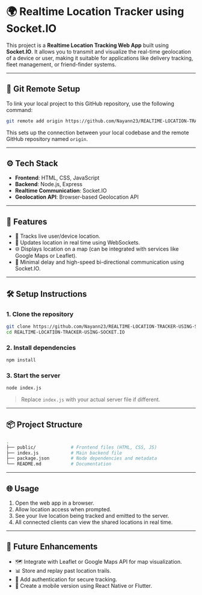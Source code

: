 # 🌍 Realtime Location Tracker using Socket.IO

This project is a **Realtime Location Tracking Web App** built using **Socket.IO**. It allows you to transmit and visualize the real-time geolocation of a device or user, making it suitable for applications like delivery tracking, fleet management, or friend-finder systems.

---

## 🔗 Git Remote Setup

To link your local project to this GitHub repository, use the following command:

```bash
git remote add origin https://github.com/Nayann23/REALTIME-LOCATION-TRACKER-USING-SOCKET.IO.git
```

This sets up the connection between your local codebase and the remote GitHub repository named `origin`.

---

## ⚙️ Tech Stack

- **Frontend**: HTML, CSS, JavaScript
- **Backend**: Node.js, Express
- **Realtime Communication**: Socket.IO
- **Geolocation API**: Browser-based Geolocation API

---

## 🚀 Features

- 📍 Tracks live user/device location.
- 🔄 Updates location in real time using WebSockets.
- 🌐 Displays location on a map (can be integrated with services like Google Maps or Leaflet).
- 📡 Minimal delay and high-speed bi-directional communication using Socket.IO.

---

## 🛠️ Setup Instructions

### 1. Clone the repository

```bash
git clone https://github.com/Nayann23/REALTIME-LOCATION-TRACKER-USING-SOCKET.IO.git
cd REALTIME-LOCATION-TRACKER-USING-SOCKET.IO
```

### 2. Install dependencies

```bash
npm install
```

### 3. Start the server

```bash
node index.js
```

> Replace `index.js` with your actual server file if different.

---

## 📦 Project Structure

```bash
.
├── public/             # Frontend files (HTML, CSS, JS)
├── index.js            # Main backend file
├── package.json        # Node dependencies and metadata
└── README.md           # Documentation
```

---

## 🌐 Usage

1. Open the web app in a browser.
2. Allow location access when prompted.
3. See your live location being tracked and emitted to the server.
4. All connected clients can view the shared locations in real time.

---


## 🧠 Future Enhancements

- 🗺️ Integrate with Leaflet or Google Maps API for map visualization.
- 📊 Store and replay past location trails.
- 🔐 Add authentication for secure tracking.
- 📱 Create a mobile version using React Native or Flutter.

